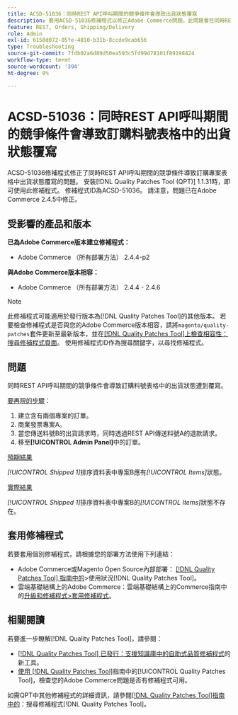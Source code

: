 ```yaml
---
title: ACSD-51036：同時REST API呼叫期間的競爭條件會導致出貨狀態覆寫
description: 套用ACSD-51036修補程式以修正Adobe Commerce問題，此問題會在同時REST API呼叫期間發生競爭狀況，導致訂購專案表格中的出貨狀態遭到覆寫。
feature: REST, Orders, Shipping/Delivery
role: Admin
exl-id: 6150d072-05fe-4010-b31b-8ccde9cab656
type: Troubleshooting
source-git-commit: 7fdb02a6d89d50ea593c5fd99d78101f89198424
workflow-type: tm+mt
source-wordcount: '394'
ht-degree: 0%

---
```


# ACSD-51036：同時REST API呼叫期間的競爭條件會導致訂購料號表格中的出貨狀態覆寫

ACSD-51036修補程式修正了同時REST API呼叫期間的競爭條件導致訂購專案表格中出貨狀態覆寫的問題。 安裝[!DNL Quality Patches Tool (QPT)] 1.1.31時，即可使用此修補程式。 修補程式ID為ACSD-51036。 請注意，問題已在Adobe Commerce 2.4.5中修正。

## 受影響的產品和版本

**已為Adobe Commerce版本建立修補程式：**

* Adobe Commerce （所有部署方法） 2.4.4-p2

**與Adobe Commerce版本相容：**

* Adobe Commerce （所有部署方法） 2.4.4 - 2.4.6

>[!NOTE]
>
>此修補程式可能適用於發行版本為[!DNL Quality Patches Tool]的其他版本。 若要檢查修補程式是否與您的Adobe Commerce版本相容，請將`magento/quality-patches`套件更新至最新版本，並在[[!DNL Quality Patches Tool]上檢查相容性：搜尋修補程式頁面](https://experienceleague.adobe.com/tools/commerce-quality-patches/index.html)。 使用修補程式ID作為搜尋關鍵字，以尋找修補程式。

## 問題

同時REST API呼叫期間的競爭條件會導致訂購料號表格中的出貨狀態遭到覆寫。

<u>要再現的步驟</u>：

1. 建立含有兩個專案的訂單。
1. 商業發票專案A。
1. 當您傳送料號B的出貨請求時，同時透過REST API傳送料號A的退款請求。
1. 移至&#x200B;**[!UICONTROL Admin Panel]**&#x200B;中的訂單。

<u>預期結果</u>

*[!UICONTROL Shipped 1]*&#x200B;排序資料表中專案B應有&#x200B;*[!UICONTROL Items]*&#x200B;狀態。

<u>實際結果</u>

*[!UICONTROL Shipped 1]*&#x200B;排序資料表中專案B的&#x200B;*[!UICONTROL Items]*&#x200B;狀態不存在。

## 套用修補程式

若要套用個別修補程式，請根據您的部署方法使用下列連結：

* Adobe Commerce或Magento Open Source內部部署： [[!DNL Quality Patches Tool] 指南中的](/help/tools/quality-patches-tool/usage.md)>使用狀況[!DNL Quality Patches Tool]。
* 雲端基礎結構上的Adobe Commerce：雲端基礎結構上的Commerce指南中的[升級和修補程式>套用修補程式](https://experienceleague.adobe.com/docs/commerce-cloud-service/user-guide/develop/upgrade/apply-patches.html)。

## 相關閱讀

若要進一步瞭解[!DNL Quality Patches Tool]，請參閱：

* [[!DNL Quality Patches Tool] 已發行：支援知識庫中的自助式品質修補程式](https://experienceleague.adobe.com/en/docs/commerce-operations/tools/quality-patches-tool/quality-patches-tool-to-self-serve-quality-patches)的新工具。
* [使用 [!DNL Quality Patches Tool]](/help/tools/quality-patches-tool/patches-available-in-qpt/check-patch-for-magento-issue-with-magento-quality-patches.md)指南中的[!UICONTROL Quality Patches Tool]，檢查您的Adobe Commerce問題是否有修補程式可用。


如需QPT中其他修補程式的詳細資訊，請參閱[[!DNL Quality Patches Tool]指南中的](https://experienceleague.adobe.com/tools/commerce-quality-patches/index.html)：搜尋修補程式[!DNL Quality Patches Tool]。
